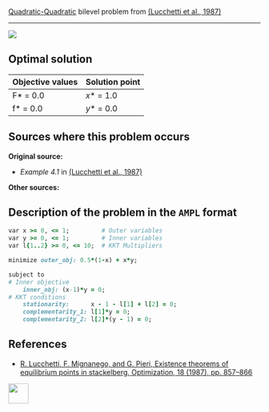 [Quadratic-Quadratic](/BASBLib/QP-QP-problems) bilevel problem from [(Lucchetti et al., 1987)][Lucchetti et al., 1987]

---

![](/BASBLib/images/lmp_1987_01_eq.jpg)

## Optimal solution

Objective values   | Solution point           |
------------------ | ------------------------ |
F* = 0.0           | _x_* = 1.0               |
f* = 0.0           | _y_* = 0.0               |

## Sources where this problem occurs

__Original source:__

 - _Example 4.1_ in [(Lucchetti et al., 1987)][Lucchetti et al., 1987]

__Other sources:__


## Description of the problem in the `AMPL` format

```ruby
var x >= 0, <= 1;         # Outer variables
var y >= 0, <= 1;         # Inner variables
var l{1..2} >= 0, <= 10;  # KKT Multipliers

minimize outer_obj: 0.5*(1-x) + x*y;

subject to
# Inner objective
    inner_obj: (x-1)*y = 0;
# KKT conditions
    stationarity:      x - 1 - l[1] + l[2] = 0;
    complementarity_1: l[1]*y = 0;
    complementarity_2: l[2]*(y - 1) = 0;
```

##  References

 -  [R. Lucchetti, F. Mignanego, and G. Pieri, Existence theorems of equilibrium points in stackelberg, Optimization, 18 (1987), pp. 857–866](https://doi.org/10.1080/02331938708843300)

[<img src="http://www.interupgrade.com/images/pfeil-backbutton.png" width="40" height="40">](/BASBLib/QP-QP-problems "Back to summary of QP-QP bilevel problems")

[Lucchetti et al., 1987]: https://doi.org/10.1080/02331938708843300